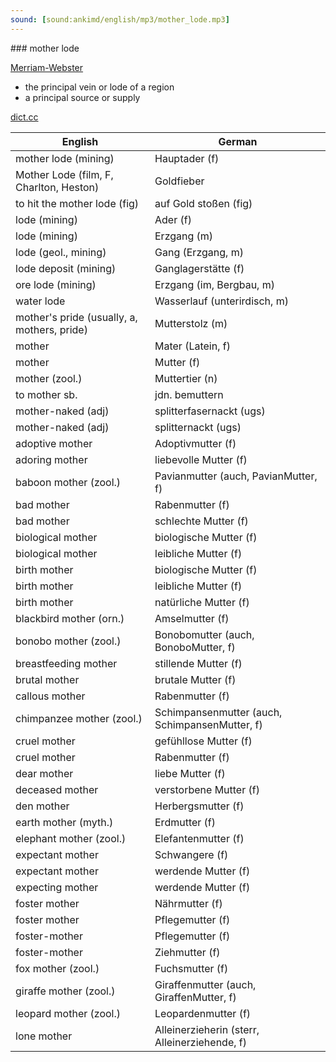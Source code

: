 ```yaml
---
sound: [sound:ankimd/english/mp3/mother_lode.mp3]
---
```


\### mother lode

[Merriam-Webster](https://www.merriam-webster.com/dictionary/mother+lode)

- the principal vein or lode of a region
- a principal source or supply

[dict.cc](https://www.dict.cc/mother+lode)

| English        | German       |
| -------------- | ------------ |
| mother lode (mining) | Hauptader (f) |
| Mother Lode (film, F, Charlton, Heston) | Goldfieber |
| to hit the mother lode (fig) | auf Gold stoßen (fig) |
| lode (mining) | Ader (f) |
| lode (mining) | Erzgang (m) |
| lode (geol., mining) | Gang (Erzgang, m) |
| lode deposit (mining) | Ganglagerstätte (f) |
| ore lode (mining) | Erzgang (im, Bergbau, m) |
| water lode | Wasserlauf (unterirdisch, m) |
| mother's pride (usually, a, mothers, pride) | Mutterstolz (m) |
| mother | Mater (Latein, f) |
| mother | Mutter (f) |
| mother (zool.) | Muttertier (n) |
| to mother sb. | jdn. bemuttern |
| mother-naked (adj) | splitterfasernackt (ugs) |
| mother-naked (adj) | splitternackt (ugs) |
| adoptive mother | Adoptivmutter (f) |
| adoring mother | liebevolle Mutter (f) |
| baboon mother (zool.) | Pavianmutter (auch, PavianMutter, f) |
| bad mother | Rabenmutter (f) |
| bad mother | schlechte Mutter (f) |
| biological mother | biologische Mutter (f) |
| biological mother | leibliche Mutter (f) |
| birth mother | biologische Mutter (f) |
| birth mother | leibliche Mutter (f) |
| birth mother | natürliche Mutter (f) |
| blackbird mother (orn.) | Amselmutter (f) |
| bonobo mother (zool.) | Bonobomutter (auch, BonoboMutter, f) |
| breastfeeding mother | stillende Mutter (f) |
| brutal mother | brutale Mutter (f) |
| callous mother | Rabenmutter (f) |
| chimpanzee mother (zool.) | Schimpansenmutter (auch, SchimpansenMutter, f) |
| cruel mother | gefühllose Mutter (f) |
| cruel mother | Rabenmutter (f) |
| dear mother | liebe Mutter (f) |
| deceased mother | verstorbene Mutter (f) |
| den mother | Herbergsmutter (f) |
| earth mother (myth.) | Erdmutter (f) |
| elephant mother (zool.) | Elefantenmutter (f) |
| expectant mother | Schwangere (f) |
| expectant mother | werdende Mutter (f) |
| expecting mother | werdende Mutter (f) |
| foster mother | Nährmutter (f) |
| foster mother | Pflegemutter (f) |
| foster-mother | Pflegemutter (f) |
| foster-mother | Ziehmutter (f) |
| fox mother (zool.) | Fuchsmutter (f) |
| giraffe mother (zool.) | Giraffenmutter (auch, GiraffenMutter, f) |
| leopard mother (zool.) | Leopardenmutter (f) |
| lone mother | Alleinerzieherin (sterr, Alleinerziehende, f) |
